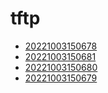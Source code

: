 # tftp
- [20221003150678](/zet/20221003150678/README.md)
- [20221003150681](/zet/20221003150681/README.md)
- [20221003150680](/zet/20221003150680/README.md)
- [20221003150679](/zet/20221003150679/README.md)

